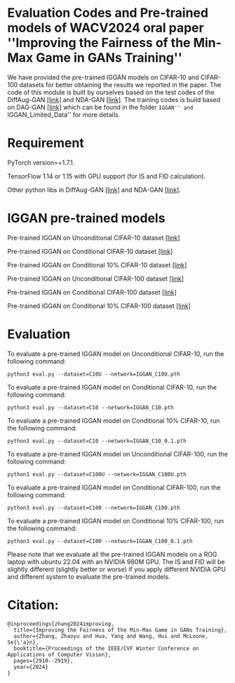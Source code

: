 # Evaluation Codes and Pre-trained models of WACV2024 oral paper ''Improving the Fairness of the Min-Max Game in GANs Training''

We have provided the pre-trained IGGAN models on CIFAR-10 and CIFAR-100 datasets for better obtaining the results we reported in the paper. The code of this module is built by ourselves based on the test codes of the DiffAug-GAN [[link]](https://github.com/mit-han-lab/data-efficient-gans) and NDA-GAN [[link]](https://github.com/ermongroup/NDA). The training codes is build based on DAG-GAN [[link]](https://github.com/sutd-visual-computing-group/dag-gans) which can be found in the folder ``IGGAN'' and ``IGGAN_Limited_Data'' for more details.  

# Requirement

PyTorch version==1.7.1.

TensorFlow 1.14 or 1.15 with GPU support (for IS and FID calculation).

Other python libs in DiffAug-GAN [[link]](https://github.com/mit-han-lab/data-efficient-gans) and NDA-GAN [[link]](https://github.com/ermongroup/NDA).


# IGGAN pre-trained models

Pre-trained IGGAN on Unconditional CIFAR-10 dataset [[link]](https://drive.google.com/file/d/1Qscbpb5hiXxmQ_6NrWSCMSU8WjO4sZ1l/view?usp=sharing)

Pre-trained IGGAN on Conditional CIFAR-10 dataset [[link]](https://drive.google.com/file/d/111HomJr-hFHRleP1OFMIGCCx4-I7fZhu/view?usp=sharing) 

Pre-trained IGGAN on Conditional 10% CIFAR-10 dataset [[link]](https://drive.google.com/file/d/191glBA2nS9HLBIT_ah2moWABS204ezHw/view?usp=sharing)

Pre-trained IGGAN on Unconditional CIFAR-100 dataset [[link]](https://drive.google.com/file/d/1DjyPujEf5XAuY7-zJYykCl35CpIu771W/view?usp=sharing)

Pre-trained IGGAN on Conditional CIFAR-100 dataset [[link]](https://drive.google.com/file/d/1AerOct_0j0rSRr68k5rSN2C2Oxx6jBSy/view?usp=sharing)

Pre-trained IGGAN on Conditional 10% CIFAR-100 dataset [[link]](https://drive.google.com/file/d/1HeTEM_kBsZ0pOlPsVMgpOvErxHfWjIJI/view?usp=sharing)

# Evaluation

To evaluate a pre-trained IGGAN model on Unconditional CIFAR-10, run the following command:
```
python3 eval.py --dataset=C10U --network=IGGAN_C10U.pth
```

To evaluate a pre-trained IGGAN model on Conditional CIFAR-10, run the following command:
```
python3 eval.py --dataset=C10 --network=IGGAN_C10.pth
```

To evaluate a pre-trained IGGAN model on Conditional 10% CIFAR-10, run the following command:
```
python3 eval.py --dataset=C10 --network=IGGAN_C10_0.1.pth
```

To evaluate a pre-trained IGGAN model on Unconditional CIFAR-100, run the following command:
```
python3 eval.py --dataset=C100U --network=IGGAN_C100U.pth
```

To evaluate a pre-trained IGGAN model on Conditional CIFAR-100, run the following command:
```
python3 eval.py --dataset=C100 --network=IGGAN_C100.pth
```

To evaluate a pre-trained IGGAN model on Conditional 10% CIFAR-100, run the following command:
```
python3 eval.py --dataset=C100 --network=IGGAN_C100_0.1.pth
```

Please note that we evaluate all the pre-trained IGGAN models on a ROG laptop with ubuntu 22.04 with an NVIDIA 980M GPU. The IS and FID will be slightly different (slightly better or worse) if you apply different NVIDIA GPU and different system to evaluate the pre-trained models.


# Citation:
```
@inproceedings{zhang2024improving,
  title={Improving the Fairness of the Min-Max Game in GANs Training},
  author={Zhang, Zhaoyu and Hua, Yang and Wang, Hui and McLoone, Se{\'a}n},
  booktitle={Proceedings of the IEEE/CVF Winter Conference on Applications of Computer Vision},
  pages={2910--2919},
  year={2024}
}
```



